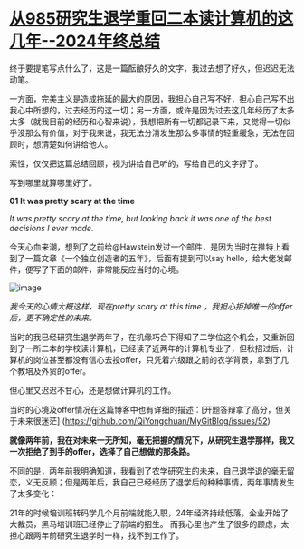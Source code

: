 # [从985研究生退学重回二本读计算机的这几年--2024年终总结](https://github.com/QiYongchuan/MyGitBlog/issues/110)

终于要提笔写点什么了，这是一篇酝酿好久的文字，我过去想了好久，但迟迟无法动笔。

一方面，完美主义是造成拖延的最大的原因，我担心自己写不好，担心自己写不出我心中所想的，过去经历的这一切；另一方面，或许是因为过去这几年经历了太多太多（就我目前的经历和心智来说），我想把所有一切都记录下来，又觉得一切似乎没那么有价值，对于我来说，我无法分清发生那么多事情的轻重缓急，无法在回顾时，想清楚如何讲给他人。

索性，仅仅把这篇总结回顾，视为讲给自己听的，写给自己的文字好了。

写到哪里就算哪里好了。


**01   It was pretty scary at the time**

_It was pretty scary at the time, but looking back it was one of the best decisions I ever made._

今天心血来潮，想到了之前给@Hawstein发过一个邮件，是因为当时在推特上看到了一篇文章《一个独立创造者的五年》，后面有提到可以say hello，给大佬发邮件，便写了下面的邮件，非常能反应当时的心境。

![image](https://github.com/user-attachments/assets/4aacd0c3-1fa2-454e-9fe6-7532f1185d53)


_我今天的心情大概这样，现在pretty scary at  this time ，我担心拒掉唯一的offer后，更不确定性的未来。_



当时的我已经研究生退学两年了，在机缘巧合下得知了二学位这个机会，又重新回到了一所二本的学校读计算机，已经读了近两年的计算机专业了，但秋招过后，计算机的岗位甚至都没有信心去投offer，只凭着六级跟之前的农学背景，拿到了几个教培及外贸的offer。

但心里又迟迟不甘心，还是想做计算机的工作。

当时的心境及offer情况在这篇博客中也有详细的描述：[开题答辩拿了高分，但关于未来很迷茫] (https://github.com/QiYongchuan/MyGitBlog/issues/52)

**就像两年前，我在对未来一无所知，毫无把握的情况下，从研究生退学那样，我又一次拒绝了到手的offer，选择了自己想做的那条路。**

不同的是，两年前我明确知道，我看到了农学研究生的未来，自己退学退的毫无留恋，义无反顾；但是两年后，我自己已经经历了退学后的种种事情，两年事情发生了太多变化：

21年的时候培训班转码学几个月前端就能入职，24年经济持续低落，企业开始了大裁员，黑马培训班已经停止了前端的招生。
而我心里也产生了很多的顾虑，太担心跟两年前研究生退学时一样，找不到工作了。



